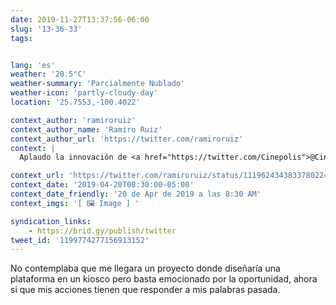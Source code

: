 ```yaml
---
date: 2019-11-27T13:37:56-06:00
slug: '13-36-33'
tags:


lang: 'es'
weather: '20.5°C'
weather-summary: 'Parcialmente Nublado'
weather-icon: 'partly-cloudy-day'
location: '25.7553,-100.4022'

context_author: 'ramiroruiz'
context_author_name: 'Ramiro Ruiz'
context_author_url: 'https://twitter.com/ramiroruiz'
context: |
  Aplaudo la innovación de ‪<a href="https://twitter.com/Cinepolis">@Cinepolis</a>‬ en comparación de otros cines en México, y tmb sus constantes mejoras de su app de iOS. Pero sus kioscos de compra de boletos necesitan una solución diferente a solo pegarle un diseño móvil, he visto muchísimos confundidos.‪

context_url: 'https://twitter.com/ramiroruiz/status/1119624343833780224?s=12'
context_date: '2019-04-20T08:30:00-05:00'
context_date_friendly: '20 de Apr de 2019 a las 8:30 AM'
context_imgs: '[ 🖼 Image ] '

syndication_links:
    - https://brid.gy/publish/twitter
tweet_id: '1199774277156913152'
---
```

No contemplaba que me llegara un proyecto donde diseñaría una plataforma en un kiosco pero basta emocionado por la oportunidad, ahora si que mis acciones tienen que responder a mis palabras pasada.